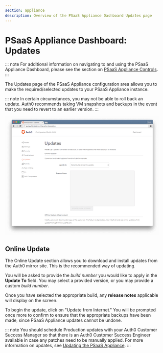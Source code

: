 ```yaml
---
section: appliance
description: Overview of the PSaaS Appliance Dashboard Updates page
---
```


# PSaaS Appliance Dashboard: Updates

::: note
  For additional information on navigating to and using the PSaaS Appliance Dashboard, please see the section on [PSaaS Appliance Controls](/appliance/dashboard#appliance-controls).
:::

The Updates page of the PSaaS Appliance configuration area allows you to make the required/selected updates to your PSaaS Appliance instance.

::: note
In certain circumstances, you may not be able to roll back an update. Auth0 recommends taking VM snapshots and backups in the event that you need to revert to an earlier version.
:::

![](/media/articles/appliance/dashboard/updates.png)

## Online Update
The Online Update section allows you to download and install updates from the Auth0 mirror site. This is the recommended way of updating.

You will be asked to provide the *build number* you would like to apply in the **Update To** field. You may select a provided version, or you may provide a custom *build number*.

Once you have selected the appropriate build, any **release notes** applicable will display on the screen.

To begin the update, click on "Update from Internet." You will be prompted once more to confirm to ensure that the appropriate backups have been made, since PSaaS Appliance updates cannot be undone.

::: note
You should schedule Production updates with your Auth0 Customer Success Manager so that there is an Auth0 Customer Success Engineer available in case any patches need to be manually applied. For more information on updates, see [Updating the PSaaS Appliance](/appliance/admin/updating-the-appliance).
:::
